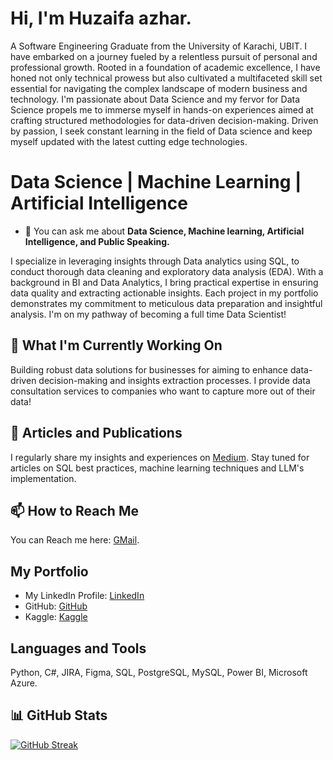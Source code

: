 # Hi, I'm Huzaifa azhar.

A Software Engineering Graduate from the University of Karachi, UBIT.
I have embarked on a journey fueled by a relentless pursuit of personal and professional growth. Rooted in a foundation of academic excellence, I have honed not only technical prowess but also cultivated a multifaceted skill set essential for navigating the complex landscape of modern business and technology.
I'm passionate about Data Science and my fervor for Data Science propels me to immerse myself in hands-on experiences aimed at crafting structured methodologies for data-driven decision-making. Driven by passion, I seek constant learning in the field of Data science and keep myself updated with the latest cutting edge technologies.

# Data Science | Machine Learning | Artificial Intelligence
<!--
**Huzaifaaazhar/Huzaifaaazhar** is a ✨ _special_ ✨ repository because its `README.md` (this file) appears on your GitHub profile.

Here are some ideas to get you started:
-->
- 💬 You can ask me about **Data Science, Machine learning, Artificial Intelligence, and Public Speaking.**

I specialize in leveraging insights through Data analytics using SQL, to conduct thorough data cleaning and exploratory data analysis (EDA). With a background in BI and Data Analytics, I bring practical expertise in ensuring data quality and extracting actionable insights. Each project in my portfolio demonstrates my commitment to meticulous data preparation and insightful analysis.
I'm on my pathway of becoming a full time Data Scientist!

## 🔭 What I'm Currently Working On

Building robust data solutions for businesses for aiming to enhance data-driven decision-making and insights extraction processes. I provide data consultation services to companies who want to capture more out of their data!

## 📝 Articles and Publications

I regularly share my insights and experiences on [Medium](https://medium.com/@azharhuzaifa123). Stay tuned for articles on SQL best practices, machine learning techniques and LLM's implementation.

## 📫 How to Reach Me

You can Reach me here: [GMail](azharhuzaifa123@gmail.com).

## My Portfolio

- My LinkedIn Profile: [LinkedIn](www.linkedin.com/in/huzaifa-azhar-3b8b8118b)
- GitHub: [GitHub](https://github.com/Huzaifaaazhar)
- Kaggle: [Kaggle](https://www.kaggle.com/huzaifaazhar05)

## Languages and Tools

Python, C#, JIRA, Figma, SQL, PostgreSQL, MySQL, Power BI, Microsoft Azure.


## 📊 GitHub Stats
[![GitHub Streak](https://streak-stats.demolab.com?user=Huzaifaaazhar&theme=midnight-purple&hide_border=true)](https://git.io/streak-stats)
